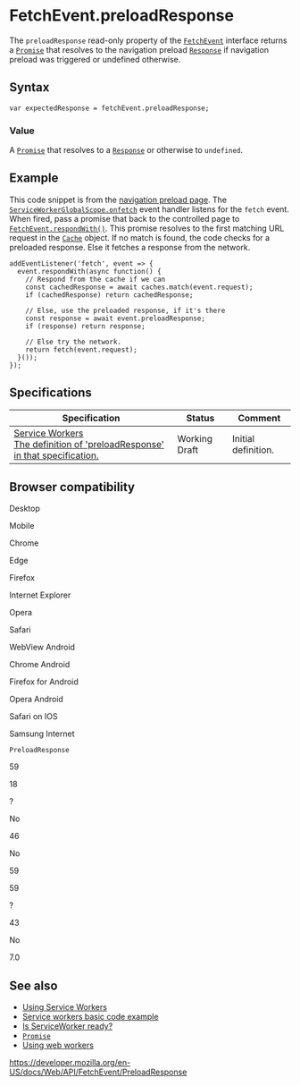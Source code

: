 # FetchEvent.preloadResponse

The `preloadResponse` read-only property of the [`FetchEvent`](../fetchevent) interface returns a [`Promise`](https://developer.mozilla.org/en-US/docs/Web/JavaScript/Reference/Global_Objects/Promise) that resolves to the navigation preload [`Response`](../response) if navigation preload was triggered or undefined otherwise.

## Syntax

    var expectedResponse = fetchEvent.preloadResponse;

### Value

A [`Promise`](https://developer.mozilla.org/en-US/docs/Web/JavaScript/Reference/Global_Objects/Promise) that resolves to a [`Response`](../response) or otherwise to `undefined`.

## Example

This code snippet is from the [navigation preload page](https://developers.google.com/web/updates/2017/02/navigation-preload#the-solution). The [`ServiceWorkerGlobalScope.onfetch`](../serviceworkerglobalscope/onfetch) event handler listens for the `fetch` event. When fired, pass a promise that back to the controlled page to [`FetchEvent.respondWith()`](respondwith). This promise resolves to the first matching URL request in the [`Cache`](../cache) object. If no match is found, the code checks for a preloaded response. Else it fetches a response from the network.

    addEventListener('fetch', event => {
      event.respondWith(async function() {
        // Respond from the cache if we can
        const cachedResponse = await caches.match(event.request);
        if (cachedResponse) return cachedResponse;

        // Else, use the preloaded response, if it's there
        const response = await event.preloadResponse;
        if (response) return response;

        // Else try the network.
        return fetch(event.request);
      }());
    });

## Specifications

<table><thead><tr class="header"><th>Specification</th><th>Status</th><th>Comment</th></tr></thead><tbody><tr class="odd"><td><a href="https://w3c.github.io/ServiceWorker/#fetch-event-preloadresponse">Service Workers<br />
<span class="small">The definition of 'preloadResponse' in that specification.</span></a></td><td><span class="spec-wd">Working Draft</span></td><td>Initial definition.</td></tr></tbody></table>

## Browser compatibility

Desktop

Mobile

Chrome

Edge

Firefox

Internet Explorer

Opera

Safari

WebView Android

Chrome Android

Firefox for Android

Opera Android

Safari on IOS

Samsung Internet

`PreloadResponse`

59

18

?

No

46

No

59

59

?

43

No

7.0

## See also

- [Using Service Workers](../service_worker_api/using_service_workers)
- [Service workers basic code example](https://github.com/mdn/sw-test)
- [Is ServiceWorker ready?](https://jakearchibald.github.io/isserviceworkerready/)
- [`Promise`](https://developer.mozilla.org/en-US/docs/Web/JavaScript/Reference/Global_Objects/Promise)
- [Using web workers](../web_workers_api/using_web_workers)

<a href="https://developer.mozilla.org/en-US/docs/Web/API/FetchEvent/PreloadResponse" class="_attribution-link">https://developer.mozilla.org/en-US/docs/Web/API/FetchEvent/PreloadResponse</a>
